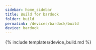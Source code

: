 ```yaml
---
sidebar: home_sidebar
title: Build for bardock
folder: build
permalink: /devices/bardock/build
device: bardock
---
```

{% include templates/device_build.md %}
